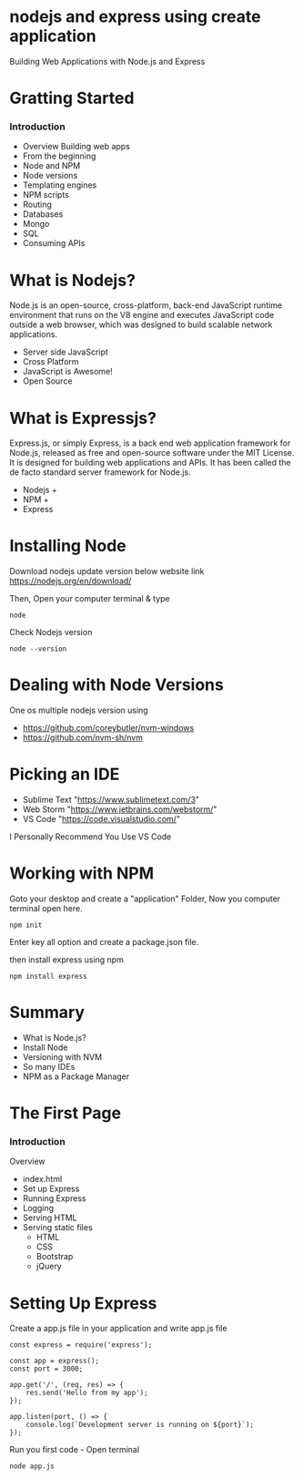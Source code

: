 # nodejs and express using create application
Building Web Applications with Node.js and Express

# Gratting Started

### Introduction
- Overview
Building web apps
- From the beginning
- Node and NPM
- Node versions
- Templating engines
- NPM scripts
- Routing
- Databases
 - Mongo
 - SQL
- Consuming APIs 

# What is Nodejs?
Node.js is an open-source, cross-platform, back-end JavaScript runtime environment that runs on the V8 engine and executes JavaScript code outside a web browser, which was designed to build scalable network applications.

- Server side JavaScript
- Cross Platform
- JavaScript is Awesome!
- Open Source

# What is Expressjs?
Express.js, or simply Express, is a back end web application framework for Node.js, released as free and open-source software under the MIT License. It is designed for building web applications and APIs. It has been called the de facto standard server framework for Node.js.

- Nodejs +
- NPM +
- Express

# Installing Node
Download nodejs update version below website link
https://nodejs.org/en/download/

Then, Open your computer terminal & type
```
node
```

Check Nodejs version
```
node --version
```

# Dealing with Node Versions
One os multiple nodejs version using
- https://github.com/coreybutler/nvm-windows
- https://github.com/nvm-sh/nvm

# Picking an IDE
- Sublime Text "https://www.sublimetext.com/3"
- Web Storm "https://www.jetbrains.com/webstorm/"
- VS Code "https://code.visualstudio.com/"

I Personally Recommend You Use VS Code

# Working with NPM
Goto your desktop and create a "application" Folder, Now you computer terminal open here.
```
npm init
```
Enter key all option and create a package.json file.

then install express using npm

```
npm install express
```

# Summary
- What is Node.js?
- Install Node
- Versioning with NVM
- So many IDEs
- NPM as a Package Manager

# The First Page
### Introduction
Overview
- index.html
 - Set up Express
 - Running Express
 - Logging
 - Serving HTML
 - Serving static files
   - HTML
   - CSS
   - Bootstrap
   - jQuery

# Setting Up Express
Create a app.js file in your application and write app.js file
```
const express = require('express');

const app = express();
const port = 3000;

app.get('/', (req, res) => {
    res.send('Hello from my app');
});

app.listen(port, () => {
    console.log(`Development server is running on ${port}`);
});
```

Run you first code - Open terminal
```
node app.js
```